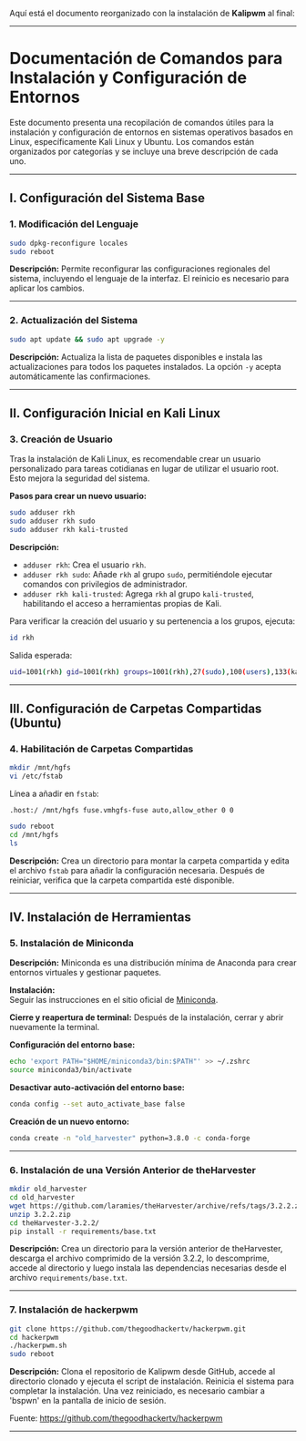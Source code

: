 Aquí está el documento reorganizado con la instalación de **Kalipwm** al final:

---

# Documentación de Comandos para Instalación y Configuración de Entornos

Este documento presenta una recopilación de comandos útiles para la instalación y configuración de entornos en sistemas operativos basados en Linux, específicamente Kali Linux y Ubuntu. Los comandos están organizados por categorías y se incluye una breve descripción de cada uno.

---

## I. Configuración del Sistema Base

### 1. Modificación del Lenguaje

```bash
sudo dpkg-reconfigure locales
sudo reboot
```

**Descripción:** Permite reconfigurar las configuraciones regionales del sistema, incluyendo el lenguaje de la interfaz. El reinicio es necesario para aplicar los cambios.

---

### 2. Actualización del Sistema

```bash
sudo apt update && sudo apt upgrade -y
```

**Descripción:** Actualiza la lista de paquetes disponibles e instala las actualizaciones para todos los paquetes instalados. La opción `-y` acepta automáticamente las confirmaciones.

---

## II. Configuración Inicial en Kali Linux

### 3. Creación de Usuario

Tras la instalación de Kali Linux, es recomendable crear un usuario personalizado para tareas cotidianas en lugar de utilizar el usuario root. Esto mejora la seguridad del sistema.

**Pasos para crear un nuevo usuario:**

```bash
sudo adduser rkh
sudo adduser rkh sudo
sudo adduser rkh kali-trusted
```

**Descripción:**  
- `adduser rkh`: Crea el usuario `rkh`.  
- `adduser rkh sudo`: Añade `rkh` al grupo `sudo`, permitiéndole ejecutar comandos con privilegios de administrador.  
- `adduser rkh kali-trusted`: Agrega `rkh` al grupo `kali-trusted`, habilitando el acceso a herramientas propias de Kali.  

Para verificar la creación del usuario y su pertenencia a los grupos, ejecuta:  

```bash
id rkh
```

Salida esperada:  
```bash
uid=1001(rkh) gid=1001(rkh) groups=1001(rkh),27(sudo),100(users),133(kali-trusted)
```

---

## III. Configuración de Carpetas Compartidas (Ubuntu)

### 4. Habilitación de Carpetas Compartidas

```bash
mkdir /mnt/hgfs
vi /etc/fstab
```

Línea a añadir en `fstab`:

```
.host:/ /mnt/hgfs fuse.vmhgfs-fuse auto,allow_other 0 0
```

```bash
sudo reboot
cd /mnt/hgfs
ls
```

**Descripción:** Crea un directorio para montar la carpeta compartida y edita el archivo `fstab` para añadir la configuración necesaria. Después de reiniciar, verifica que la carpeta compartida esté disponible.

---

## IV. Instalación de Herramientas

### 5. Instalación de Miniconda

**Descripción:** Miniconda es una distribución mínima de Anaconda para crear entornos virtuales y gestionar paquetes.

**Instalación:**  
Seguir las instrucciones en el sitio oficial de [Miniconda](https://docs.conda.io/en/latest/miniconda.html).

**Cierre y reapertura de terminal:** Después de la instalación, cerrar y abrir nuevamente la terminal.

**Configuración del entorno base:**

```bash
echo 'export PATH="$HOME/miniconda3/bin:$PATH"' >> ~/.zshrc
source miniconda3/bin/activate
```

**Desactivar auto-activación del entorno base:**

```bash
conda config --set auto_activate_base false
```

**Creación de un nuevo entorno:**

```bash
conda create -n "old_harvester" python=3.8.0 -c conda-forge
```

---

### 6. Instalación de una Versión Anterior de theHarvester

```bash
mkdir old_harvester
cd old_harvester
wget https://github.com/laramies/theHarvester/archive/refs/tags/3.2.2.zip
unzip 3.2.2.zip
cd theHarvester-3.2.2/
pip install -r requirements/base.txt
```

**Descripción:** Crea un directorio para la versión anterior de theHarvester, descarga el archivo comprimido de la versión 3.2.2, lo descomprime, accede al directorio y luego instala las dependencias necesarias desde el archivo `requirements/base.txt`.

---

### 7. Instalación de hackerpwm

```bash
git clone https://github.com/thegoodhackertv/hackerpwm.git
cd hackerpwm
./hackerpwm.sh
sudo reboot
```

**Descripción:** Clona el repositorio de Kalipwm desde GitHub, accede al directorio clonado y ejecuta el script de instalación. Reinicia el sistema para completar la instalación. Una vez reiniciado, es necesario cambiar a 'bspwn' en la pantalla de inicio de sesión.

Fuente: https://github.com/thegoodhackertv/hackerpwm

---
